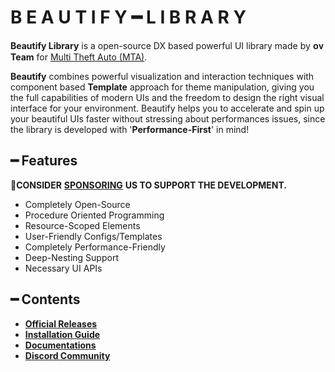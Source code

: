 # B E A U T I F Y ━ L I B R A R Y

**Beautify Library** is a open-source DX based powerful UI library made by **ᴏᴠ Team** for [Multi Theft Auto \(MTA\)](https://multitheftauto.com/).

**Beautify** combines powerful visualization and interaction techniques with component based **Template** approach for theme manipulation, giving you the full capabilities of modern UIs and the freedom to design the right visual interface for your environment. Beautify helps you to accelerate and spin up your beautiful UIs faster without stressing about performances issues, since the library is developed with '**Performance-First**' in mind!

## ━ Features

💎**CONSIDER** [**SPONSORING**](https://ko-fi.com/ovileamriam) **US TO SUPPORT THE DEVELOPMENT.**

* Completely Open-Source
* Procedure Oriented Programming
* Resource-Scoped Elements
* User-Friendly Configs/Templates
* Completely Performance-Friendly
* Deep-Nesting Support
* Necessary UI APIs

## ━ Contents

* **[Official Releases](https://github.com/OvileAmriam/MTA-Beautify-Library/releases)**
* **[Installation Guide](https://ovileamriam.gitbook.io/beautify-library/v/Documentation/)**
* **[Documentations](https://ovileamriam.gitbook.io/beautify-library/v/Documentation/glossary/getting_started)**
* **[Discord Community](http://discord.gg/sVCnxPW)**
